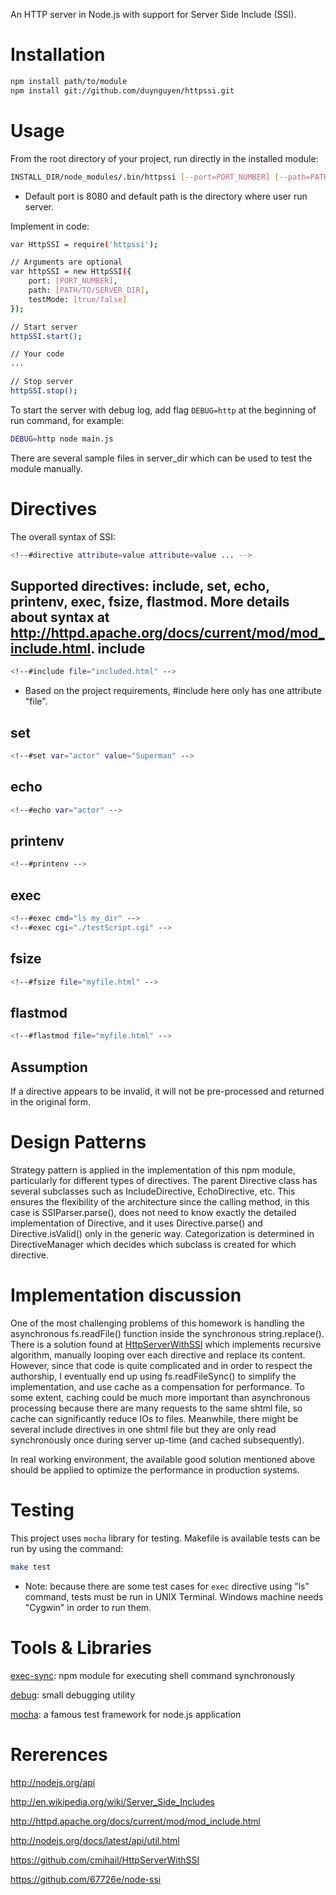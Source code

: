 An HTTP server in Node.js with support for Server Side Include (SSI).

Installation
====
```sh
npm install path/to/module
npm install git://github.com/duynguyen/httpssi.git
```

Usage
====
From the root directory of your project, run directly in the installed module:
```sh
INSTALL_DIR/node_modules/.bin/httpssi [--port=PORT_NUMBER] [--path=PATH/TO/SERVER_DIR] [--no-cache]
```
* Default port is 8080 and default path is the directory where user run server.

Implement in code:
```sh
var HttpSSI = require('httpssi');

// Arguments are optional
var httpSSI = new HttpSSI({
    port: [PORT_NUMBER],
    path: [PATH/TO/SERVER_DIR],
    testMode: [true/false]
});

// Start server
httpSSI.start();

// Your code
...

// Stop server
httpSSI.stop();
```
To start the server with debug log, add flag `DEBUG=http` at the beginning of run command, for example:
```sh
DEBUG=http node main.js
```
There are several sample files in server_dir which can be used to test the module manually.

Directives
====
The overall syntax of SSI:
```sh
<!--#directive attribute=value attribute=value ... -->
```
Supported directives: include, set, echo, printenv, exec, fsize, flastmod. More details about syntax at http://httpd.apache.org/docs/current/mod/mod_include.html.
include
----
```sh
<!--#include file="included.html" -->
```
* Based on the project requirements, #include here only has one attribute "file".

set
----
```sh
<!--#set var="actor" value="Superman" -->
```
echo
----
```sh
<!--#echo var="actor" -->
```
printenv
----
```sh
<!--#printenv -->
```
exec
----
```sh
<!--#exec cmd="ls my_dir" -->
<!--#exec cgi="./testScript.cgi" -->
```
fsize
----
```sh
<!--#fsize file="myfile.html" -->
```
flastmod
----
```sh
<!--#flastmod file="myfile.html" -->
```

Assumption
----
If a directive appears to be invalid, it will not be pre-processed and returned in the original form.

Design Patterns
====
Strategy pattern is applied in the implementation of this npm module, particularly for different types of directives. The parent Directive class has several subclasses such as IncludeDirective, EchoDirective, etc. This ensures the flexibility of the architecture since the calling method, in this case is SSIParser.parse(), does not need to know exactly the detailed implementation of Directive, and it uses Directive.parse() and Directive.isValid() only in the generic way. Categorization is determined in DirectiveManager which decides which subclass is created for which directive.

Implementation discussion
====

One of the most challenging problems of this homework is handling the asynchronous fs.readFile() function inside the synchronous string.replace(). There is a solution found at [HttpServerWithSSI] which implements recursive algorithm, manually looping over each directive and replace its content. However, since that code is quite complicated and in order to respect the authorship, I eventually end up using fs.readFileSync() to simplify the implementation, and use cache as a compensation for performance. To some extent, caching could be much more important than asynchronous processing because there are many requests to the same shtml file, so cache can significantly reduce IOs to files. Meanwhile, there might be several include directives in one shtml file but they are only read synchronously once during server up-time (and cached subsequently).

In real working environment, the available good solution mentioned above should be applied to optimize the performance in production systems.

Testing
====
This project uses `mocha` library for testing. Makefile is available tests can be run by using the command:
```sh
make test
```
* Note: because there are some test cases for `exec` directive using "ls" command, tests must be run in UNIX Terminal. Windows machine needs "Cygwin" in order to run them.

Tools & Libraries
====
[exec-sync]: npm module for executing shell command synchronously

[debug]: small debugging utility

[mocha]: a famous test framework for node.js application

Rererences
====
http://nodejs.org/api

http://en.wikipedia.org/wiki/Server_Side_Includes

http://httpd.apache.org/docs/current/mod/mod_include.html

http://nodejs.org/docs/latest/api/util.html

https://github.com/cmihail/HttpServerWithSSI

https://github.com/67726e/node-ssi

[HttpServerWithSSI]:https://github.com/cmihail/HttpServerWithSSI
[exec-sync]:https://www.npmjs.org/package/exec-sync
[debug]:https://www.npmjs.org/package/debug
[mocha]:https://www.npmjs.org/package/mocha